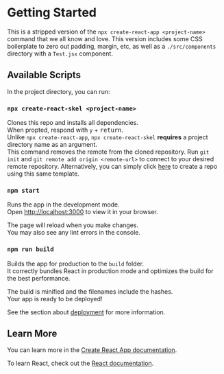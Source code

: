 # Getting Started

This is a stripped version of the `npx create-react-app <project-name>` command that we all know and love. This version includes some CSS boilerplate to zero out padding, margin, etc, as well as a `./src/components` directory with a `Test.jsx` component.

## Available Scripts

In the project directory, you can run:

### `npx create-react-skel <project-name>`

Clones this repo and installs all dependencies. \
When propted, respond with `y` + <kbd>return</kbd>. \
Unlike `npx create-react-app`, `npx create-react-skel` **requires** a project directory name as an argument. \
This command removes the remote from the cloned repository. Run `git init` and `git remote add origin <remote-url>` to connect to your desired remote repository.
Alternatively, you can simply click [here](https://github.com/austin-rt/create-react-skeleton/generate) to create a repo using this same template.

### `npm start`

Runs the app in the development mode.\
Open [http://localhost:3000](http://localhost:3000) to view it in your browser.

The page will reload when you make changes.\
You may also see any lint errors in the console.

### `npm run build`

Builds the app for production to the `build` folder.\
It correctly bundles React in production mode and optimizes the build for the best performance.

The build is minified and the filenames include the hashes.\
Your app is ready to be deployed!

See the section about [deployment](https://facebook.github.io/create-react-app/docs/deployment) for more information.

## Learn More

You can learn more in the [Create React App documentation](https://facebook.github.io/create-react-app/docs/getting-started).

To learn React, check out the [React documentation](https://reactjs.org/).
